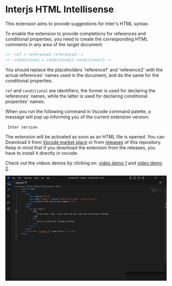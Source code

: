 # Interjs HTML Intellisense

This extension aims to provide suggestions for Inter's HTML syntax.

To enable the extension to provide completions for references and conditional properties, you need to create the corresponding HTML comments in any area of the target document:

```html
<!--ref = reference1 reference2-->
<!--conditional = conditional1 conditional2-->
```

You should replace the placeholders 'reference1' and 'reference2' with the actual references' names used in the document, and do the same for the conditional properties.

`ref` and `conditional` are identifiers, the former is used for declaring the references' names, while the latter is used for declaring conditional properties' names.

When you run the following command in Vscode command palette, a message will pop up
informing you of the current extension version:

` Inter version`


The extension will be activated as soon as an HTML file is opened. You can Download it
from [Vscode market place](https://marketplace.visualstudio.com/items?itemName=interjs.inter-intellisense) or from [releases](https://github.com/interjs/inter-intellisense/releases) of this repository. Keep in mind that if you
download the extension from the releases, you have to install it directly in vscode.

Check out the videos demos by clicking on: <a href="https://drive.google.com/file/d/1A7jAsGBVqXHis-RUyUvBnUiyvKarx4lp/view" target="_blank">video demo 1</a>
and <a href="https://drive.google.com/file/d/1MbJhBcWRnUbLmM5mSzi9fVcUXZBMZ7NL/view" target="_blank">video demo 2</a>.

<img src="./images/sample.gif">
